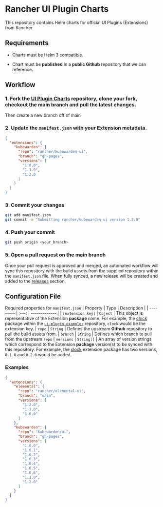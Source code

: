 # Rancher UI Plugin Charts

This repository contains Helm charts for official UI Plugins (Extensions) from Rancher

## Requirements

* Charts must be Helm 3 compatible.

* Chart must be **published** in a **public Github** repository that we can reference.

## Workflow

### 1. Fork the [UI Plugin Charts](https://github.com/rancher/ui-plugin-charts) repository, clone your fork, checkout the **main** branch and pull the latest changes. 
Then create a new branch off of main

### 2. Update the `manifest.json` with your Extension metadata.

```json
{
  "extensions": {
    "kubewarden": {
      "repo": "rancher/kubewarden-ui",
      "branch": "gh-pages",
      "versions": [
        "1.0.0",
        "1.1.0",
        "1.2.0
      ]
    }
  }
}
```

### 3. Commit your changes
```bash
git add manifest.json
git commit -m "Submitting rancher/kubewarden-ui version 1.2.0"
```

### 4. Push your commit
```bash
git push origin <your_branch>
```

### 5. Open a pull request on the **main** branch

Once your pull request is approved and merged, an automated workflow will sync this repository with the build assets from the supplied repository within the `manifest.json` file. When fully synced, a new release will be created and added to the [releases](https://github.com/rancher/ui-plugin-charts/releases) section. 

## Configuration File

Required properties for `manifest.json`
| Property | Type | Description |
| --------- | :---: | ------------- |
| `[extension key]` | `Object` | This object is representative of the Extension **package** name. For example, the [clock](https://github.com/rancher/ui-plugin-examples/tree/main/pkg/clock) package within the [`ui-plugin-examples`](https://github.com/rancher/ui-plugin-examples/tree/main) repository, `clock` would be the extension key.
| `repo` | `String` | Defines the upstream **Github** repository to pull the build assets from.
| `branch` | `String` | Defines which branch to pull from the upstream `repo`
| `versions` | `String[]` | An array of version strings which correspond to the Extension **package** version(s) to be synced with this repository. For example, the [clock](https://github.com/rancher/ui-plugin-examples/tree/main/charts/clock) extension package has two versions, `0.1.0` and `0.2.0` would be added.

### Examples

```json
{
  "extensions": {
    "elemental": {
      "repo": "rancher/elemental-ui",
      "branch": "main",
      "versions": [
        "1.2.0",
        "1.1.0",
        "1.0.0"
      ]
    },
    "kubewarden": {
      "repo": "kubewarden/ui",
      "branch": "gh-pages",
      "versions": [
        "1.0.0",
        "1.0.1",
        "1.0.2",
        "1.0.3",
        "1.0.4",
        "1.0.5",
        "1.0.6",
        "1.1.0",
        "1.2.0"
      ]
    }
  }
}
```


